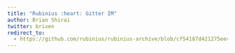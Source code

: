 ```yaml
---
title: "Rubinius :heart: Gitter IM"
author: Brian Shirai
twitter: brixen
redirect_to:
  - https://github.com/rubinius/rubinius-archive/blob/cf54187d421275eec7d2db0abd5d4c059755b577/_posts/2015-09-01-rubinius-heart-gitter-im.markdown
---
```

